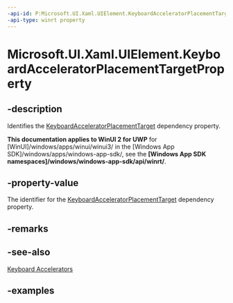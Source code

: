 ```yaml
---
-api-id: P:Microsoft.UI.Xaml.UIElement.KeyboardAcceleratorPlacementTargetProperty
-api-type: winrt property
---
```


<!-- Property syntax.
public DependencyProperty KeyboardAcceleratorPlacementTargetProperty { get; }
-->

# Microsoft.UI.Xaml.UIElement.KeyboardAcceleratorPlacementTargetProperty

## -description
Identifies the [KeyboardAcceleratorPlacementTarget](uielement_keyboardacceleratorplacementtarget.md) dependency property.

**This documentation applies to WinUI 2 for UWP** for [WinUI]/windows/apps/winui/winui3/ in the [Windows App SDK]/windows/apps/windows-app-sdk/, see the **[Windows App SDK namespaces]/windows/windows-app-sdk/api/winrt/**.

## -property-value
The identifier for the [KeyboardAcceleratorPlacementTarget](uielement_keyboardacceleratorplacementtarget.md) dependency property.

## -remarks

## -see-also
[Keyboard Accelerators](/windows/apps/design/input/keyboard-accelerators)

## -examples

